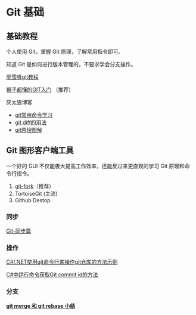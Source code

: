 # Git 基础

## 基础教程

个人使用 Git，掌握 Git 原理，了解常用指令即可。

知道 Git 是如何进行版本管理的，不要求学会分支操作。

[廖雪峰git教程](https://www.liaoxuefeng.com/wiki/896043488029600/896954074659008)

[猴子都懂的GIT入门](https://backlog.com/git-tutorial/cn/) （推荐）

灰太狼博客

* [git常用命令学习](https://www.cnblogs.com/cb0327/p/5052081.html)
* [git diff的用法](https://www.cnblogs.com/cb0327/p/5051197.html)
* [git原理图解](https://www.cnblogs.com/cb0327/p/5066685.html)

## Git 图形客户端工具

一个好的 GUI 不仅能极大提高工作效率，还能反过来更直观的学习 Git 原理和命令行指令。

1. [git-fork](https://www.git-fork.com/)（推荐）
2. TortoiseGit \(主流\)
3. Github Destop

### 同步

[Git-同步篇](git-sync.md)

### 操作

[C#/.NET使用git命令行来操作git仓库的方法示例](https://www.jb51.net/article/158808.htm)

[C#中运行命令获取Git commit id的方法](https://blog.csdn.net/lingyanpi/article/details/72472958)

### 分支

[**git merge 和 git rebase 小结**](https://www.cnblogs.com/cb0327/p/5065579.html)
